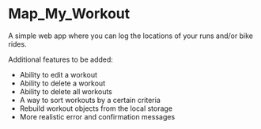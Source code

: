 # Map_My_Workout

A simple web app where you can log the locations of your runs and/or bike rides.

Additional features to be added:

-   Ability to edit a workout
-   Ability to delete a workout
-   Ability to delete all workouts
-   A way to sort workouts by a certain criteria
-   Rebuild workout objects from the local storage
-   More realistic error and confirmation messages
